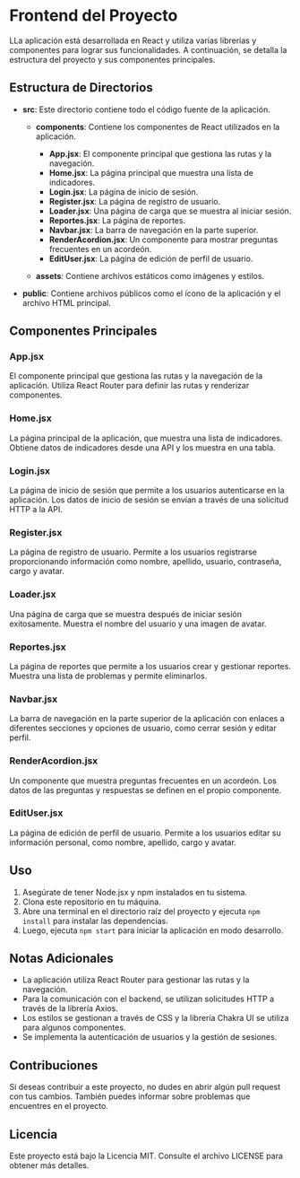 # Frontend del Proyecto

LLa aplicación está desarrollada en React y utiliza varias librerías y componentes para lograr sus funcionalidades. A continuación, se detalla la estructura del proyecto y sus componentes principales.

## Estructura de Directorios

- **src**: Este directorio contiene todo el código fuente de la aplicación.

  - **components**: Contiene los componentes de React utilizados en la aplicación.
    - **App.jsx**: El componente principal que gestiona las rutas y la navegación.
    - **Home.jsx**: La página principal que muestra una lista de indicadores.
    - **Login.jsx**: La página de inicio de sesión.
    - **Register.jsx**: La página de registro de usuario.
    - **Loader.jsx**: Una página de carga que se muestra al iniciar sesión.
    - **Reportes.jsx**: La página de reportes.
    - **Navbar.jsx**: La barra de navegación en la parte superior.
    - **RenderAcordion.jsx**: Un componente para mostrar preguntas frecuentes en un acordeón.
    - **EditUser.jsx**: La página de edición de perfil de usuario.

  - **assets**: Contiene archivos estáticos como imágenes y estilos.
  
- **public**: Contiene archivos públicos como el ícono de la aplicación y el archivo HTML principal.

## Componentes Principales

### App.jsx

El componente principal que gestiona las rutas y la navegación de la aplicación. Utiliza React Router para definir las rutas y renderizar componentes.

### Home.jsx

La página principal de la aplicación, que muestra una lista de indicadores. Obtiene datos de indicadores desde una API y los muestra en una tabla.

### Login.jsx

La página de inicio de sesión que permite a los usuarios autenticarse en la aplicación. Los datos de inicio de sesión se envían a través de una solicitud HTTP a la API.

### Register.jsx

La página de registro de usuario. Permite a los usuarios registrarse proporcionando información como nombre, apellido, usuario, contraseña, cargo y avatar.

### Loader.jsx

Una página de carga que se muestra después de iniciar sesión exitosamente. Muestra el nombre del usuario y una imagen de avatar.

### Reportes.jsx

La página de reportes que permite a los usuarios crear y gestionar reportes. Muestra una lista de problemas y permite eliminarlos.

### Navbar.jsx

La barra de navegación en la parte superior de la aplicación con enlaces a diferentes secciones y opciones de usuario, como cerrar sesión y editar perfil.

### RenderAcordion.jsx

Un componente que muestra preguntas frecuentes en un acordeón. Los datos de las preguntas y respuestas se definen en el propio componente.

### EditUser.jsx

La página de edición de perfil de usuario. Permite a los usuarios editar su información personal, como nombre, apellido, cargo y avatar.

## Uso

1. Asegúrate de tener Node.jsx y npm instalados en tu sistema.
2. Clona este repositorio en tu máquina.
3. Abre una terminal en el directorio raíz del proyecto y ejecuta `npm install` para instalar las dependencias.
4. Luego, ejecuta `npm start` para iniciar la aplicación en modo desarrollo.

## Notas Adicionales

- La aplicación utiliza React Router para gestionar las rutas y la navegación.
- Para la comunicación con el backend, se utilizan solicitudes HTTP a través de la librería Axios.
- Los estilos se gestionan a través de CSS y la librería Chakra UI se utiliza para algunos componentes.
- Se implementa la autenticación de usuarios y la gestión de sesiones.

## Contribuciones

Si deseas contribuir a este proyecto, no dudes en abrir algún pull request con tus cambios. También puedes informar sobre problemas que encuentres en el proyecto.

## Licencia

Este proyecto está bajo la Licencia MIT. Consulte el archivo LICENSE para obtener más detalles.
